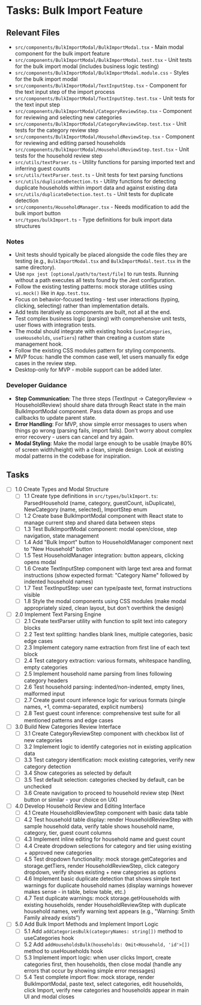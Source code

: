 # Tasks: Bulk Import Feature

## Relevant Files

- `src/components/BulkImportModal/BulkImportModal.tsx` - Main modal component for the bulk import feature
- `src/components/BulkImportModal/BulkImportModal.test.tsx` - Unit tests for the bulk import modal (includes business logic testing)
- `src/components/BulkImportModal/BulkImportModal.module.css` - Styles for the bulk import modal
- `src/components/BulkImportModal/TextInputStep.tsx` - Component for the text input step of the import process
- `src/components/BulkImportModal/TextInputStep.test.tsx` - Unit tests for the text input step
- `src/components/BulkImportModal/CategoryReviewStep.tsx` - Component for reviewing and selecting new categories
- `src/components/BulkImportModal/CategoryReviewStep.test.tsx` - Unit tests for the category review step
- `src/components/BulkImportModal/HouseholdReviewStep.tsx` - Component for reviewing and editing parsed households
- `src/components/BulkImportModal/HouseholdReviewStep.test.tsx` - Unit tests for the household review step
- `src/utils/textParser.ts` - Utility functions for parsing imported text and inferring guest counts
- `src/utils/textParser.test.ts` - Unit tests for text parsing functions
- `src/utils/duplicateDetection.ts` - Utility functions for detecting duplicate households within import data and against existing data
- `src/utils/duplicateDetection.test.ts` - Unit tests for duplicate detection
- `src/components/HouseholdManager.tsx` - Needs modification to add the bulk import button
- `src/types/bulkImport.ts` - Type definitions for bulk import data structures

### Notes

- Unit tests should typically be placed alongside the code files they are testing (e.g., `BulkImportModal.tsx` and `BulkImportModal.test.tsx` in the same directory).
- Use `npx jest [optional/path/to/test/file]` to run tests. Running without a path executes all tests found by the Jest configuration.
- Follow the existing testing patterns: mock storage utilities using `vi.mock()` like in `App.test.tsx`.
- Focus on behavior-focused testing - test user interactions (typing, clicking, selecting) rather than implementation details.
- Add tests iteratively as components are built, not all at the end.
- Test complex business logic (parsing) with comprehensive unit tests, user flows with integration tests.
- The modal should integrate with existing hooks (`useCategories`, `useHouseholds`, `useTiers`) rather than creating a custom state management hook.
- Follow the existing CSS modules pattern for styling components.
- MVP focus: handle the common case well, let users manually fix edge cases in the review step.
- Desktop-only for MVP - mobile support can be added later.

### Developer Guidance

- **Step Communication**: The three steps (TextInput → CategoryReview → HouseholdReview) should share data through React state in the main BulkImportModal component. Pass data down as props and use callbacks to update parent state.
- **Error Handling**: For MVP, show simple error messages to users when things go wrong (parsing fails, import fails). Don't worry about complex error recovery - users can cancel and try again.
- **Modal Styling**: Make the modal large enough to be usable (maybe 80% of screen width/height) with a clean, simple design. Look at existing modal patterns in the codebase for inspiration.

## Tasks

- [ ] 1.0 Create Types and Modal Structure
  - [ ] 1.1 Create type definitions in `src/types/bulkImport.ts`: ParsedHousehold (name, category, guestCount, isDuplicate), NewCategory (name, selected), ImportStep enum
  - [ ] 1.2 Create base BulkImportModal component with React state to manage current step and shared data between steps
  - [ ] 1.3 Test BulkImportModal component: modal open/close, step navigation, state management
  - [ ] 1.4 Add "Bulk Import" button to HouseholdManager component next to "New Household" button
  - [ ] 1.5 Test HouseholdManager integration: button appears, clicking opens modal
  - [ ] 1.6 Create TextInputStep component with large text area and format instructions (show expected format: "Category Name" followed by indented household names)
  - [ ] 1.7 Test TextInputStep: user can type/paste text, format instructions visible
  - [ ] 1.8 Style the modal components using CSS modules (make modal appropriately sized, clean layout, but don't overthink the design)

- [ ] 2.0 Implement Text Parsing Engine
  - [ ] 2.1 Create textParser utility with function to split text into category blocks
  - [ ] 2.2 Test text splitting: handles blank lines, multiple categories, basic edge cases
  - [ ] 2.3 Implement category name extraction from first line of each text block
  - [ ] 2.4 Test category extraction: various formats, whitespace handling, empty categories
  - [ ] 2.5 Implement household name parsing from lines following category headers
  - [ ] 2.6 Test household parsing: indented/non-indented, empty lines, malformed input
  - [ ] 2.7 Create guest count inference logic for various formats (single names, +1, comma-separated, explicit numbers)
  - [ ] 2.8 Test guest count inference: comprehensive test suite for all mentioned patterns and edge cases

- [ ] 3.0 Build New Categories Review Interface
  - [ ] 3.1 Create CategoryReviewStep component with checkbox list of new categories
  - [ ] 3.2 Implement logic to identify categories not in existing application data
  - [ ] 3.3 Test category identification: mock existing categories, verify new category detection
  - [ ] 3.4 Show categories as selected by default
  - [ ] 3.5 Test default selection: categories checked by default, can be unchecked
  - [ ] 3.6 Create navigation to proceed to household review step (Next button or similar - your choice on UX)

- [ ] 4.0 Develop Household Review and Editing Interface
  - [ ] 4.1 Create HouseholdReviewStep component with basic data table
  - [ ] 4.2 Test household table display: render HouseholdReviewStep with sample household data, verify table shows household name, category, tier, guest count columns
  - [ ] 4.3 Implement inline editing for household name and guest count
  - [ ] 4.4 Create dropdown selections for category and tier using existing + approved new categories
  - [ ] 4.5 Test dropdown functionality: mock storage.getCategories and storage.getTiers, render HouseholdReviewStep, click category dropdown, verify shows existing + new categories as options
  - [ ] 4.6 Implement basic duplicate detection that shows simple text warnings for duplicate household names (display warnings however makes sense - in table, below table, etc.)
  - [ ] 4.7 Test duplicate warnings: mock storage.getHouseholds with existing households, render HouseholdReviewStep with duplicate household names, verify warning text appears (e.g., "Warning: Smith Family already exists")

- [ ] 5.0 Add Bulk Import Methods and Implement Import Logic
  - [ ] 5.1 Add `addCategoriesBulk(categoryNames: string[])` method to useCategories hook
  - [ ] 5.2 Add `addHouseholdsBulk(households: Omit<Household, 'id'>[])` method to useHouseholds hook
  - [ ] 5.3 Implement import logic: when user clicks Import, create categories first, then households, then close modal (handle any errors that occur by showing simple error messages)
  - [ ] 5.4 Test complete import flow: mock storage, render BulkImportModal, paste text, select categories, edit households, click Import, verify new categories and households appear in main UI and modal closes 